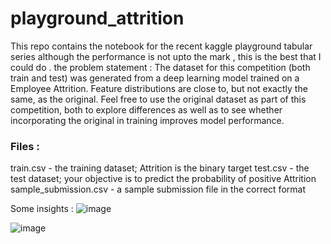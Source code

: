 # playground_attrition
This repo contains the notebook for the recent kaggle playground tabular series 
although the performance is not upto the mark , this is the best that I could do . 
the problem statement : The dataset for this competition (both train and test) was generated from a deep learning model trained on a Employee Attrition. Feature distributions are close to, but not exactly the same, as the original. Feel free to use the original dataset as part of this competition, both to explore differences as well as to see whether incorporating the original in training improves model performance.
### Files :
train.csv - the training dataset; Attrition is the binary target
test.csv - the test dataset; your objective is to predict the probability of positive Attrition
sample_submission.csv - a sample submission file in the correct format

Some insights : 
![image](https://user-images.githubusercontent.com/95174361/213844127-f5c28b25-523f-4d47-bc2c-2e3a53514cbb.png)

![image](https://user-images.githubusercontent.com/95174361/213844143-8fafefbf-cf9a-4164-b7b3-66faa91f4d4b.png)
